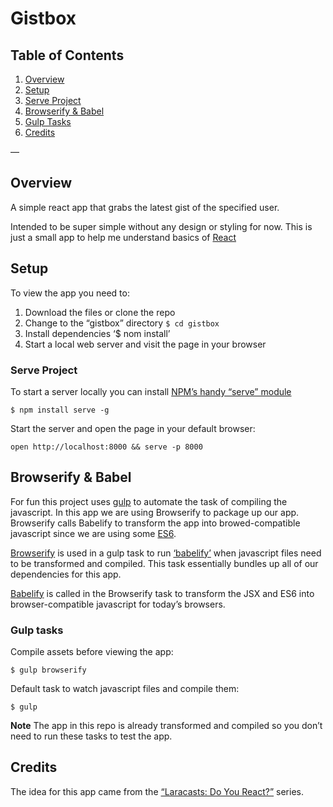 # Gistbox

## Table of Contents

1. [Overview](#overview)
2. [Setup](#setup)
3. [Serve Project](#serve)
4. [Browserify & Babel](#modules)
5. [Gulp Tasks](#tasks)
5. [Credits](#todo)

—

## <a name=“overview”></a> Overview

A simple react app that grabs the latest gist of the specified user.

Intended to be super simple without any design or styling for now. This is just a small app to help me understand basics of [React](https://facebook.github.io/react/)

## <a name=“setup”></a> Setup

To view the app you need to:

1. Download the files or clone the repo
2. Change to the “gistbox” directory `$ cd gistbox`
3. Install dependencies ‘$ nom install’
4. Start a local web server and visit the page in your browser

### <a name=“serve”></a> Serve Project

To start a server locally you can install [NPM’s handy “serve” module](https://www.npmjs.com/package/serve)

```
$ npm install serve -g
```

Start the server and open the page in your default browser:

```
open http://localhost:8000 && serve -p 8000
```

## <a name=“modules”></a> Browserify & Babel

For fun this project uses [gulp](http://gulpjs.com/) to automate the task of compiling the javascript. In this app we are using Browserify to package up our app. Browserify calls Babelify to transform the app into browed-compatible javascript since we are using some [ES6](https://github.com/lukehoban/es6features#readme).

[Browserify](http://browserify.org/) is used in a gulp task to run [‘babelify’]() when javascript files need to be transformed and compiled. This task essentially bundles up all of our dependencies for this app.

[Babelify](https://github.com/babel/babelify) is called in the Browserify task to transform the JSX and ES6 into browser-compatible javascript for today’s browsers.

### <a name=“tasks”></a> Gulp tasks

Compile assets before viewing the app:

```
$ gulp browserify
```

Default task to watch javascript files and compile them:

```
$ gulp
```

**Note** The app in this repo is already transformed and compiled so you don’t need to run these tasks to test the app.

## <a name=“credits”></a> Credits

The idea for this app came from the [“Laracasts: Do You React?”](https://laracasts.com/series/do-you-react/) series.